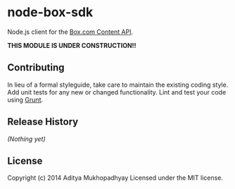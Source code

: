 # node-box-sdk
Node.js client for the [Box.com Content API](https://developers.box.com/docs/).

**THIS MODULE IS UNDER CONSTRUCTION!!**

## Contributing
In lieu of a formal styleguide, take care to maintain the existing coding style. Add unit tests for any new or changed functionality. Lint and test your code using [Grunt](http://gruntjs.com/).

## Release History
_(Nothing yet)_

## License
Copyright (c) 2014 Aditya Mukhopadhyay
Licensed under the MIT license.
